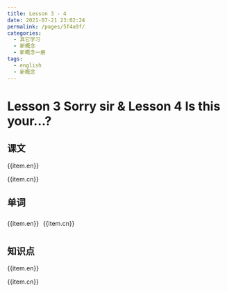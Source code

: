 ```yaml
---
title: Lesson 3 - 4
date: 2021-07-21 23:02:24
permalink: /pages/5f4a9f/
categories:
  - 其它学习
  - 新概念
  - 新概念一册
tags:
  - english
  - 新概念
---
```

# Lesson 3 Sorry sir & Lesson 4 Is this your...?

## 课文   <NonSSRFriendlyComponent v-on:func="getMsgFormSon" />
<div v-for="item in lessonList">
  <p :style="{display: en}">{{item.en}}</p>
  <p :style="{display: cn}">{{item.cn}}</p>
</div>

## 单词    <NonSSRFriendlyComponent v-on:func="getMsgFormSon" />
<div class = "langROW" v-for="item in wordList">
  <p :style="{display: en}">{{item.en}}</p>
  <p :style="{display: cn}">{{item.cn}}</p>
</div>

## 知识点    <NonSSRFriendlyComponent v-on:func="getMsgFormSon" />
<div v-for="item in knowList">
  <p :style="{display: en}">{{item.en}}</p>
  <p :style="{display: cn}">{{item.cn}}</p>
</div>

<script>
  import NonSSRFriendlyComponent from "./../../../.vuepress/components/NonSSRFriendlyComponent.vue"
export default {
  data () {
    return {
      cn : "block",
      en : "block",
      lessonList:[
        {en:"My coat and my umbrella please.",cn:"请给我我的外套和雨伞。"},
        {en:"Here is my ticket.",cn:"这是我的票。"},
        {en:"Thank you, sir.Number five.",cn:"谢谢你，先生。5号。"},
        {en:"Here's your umbrella and your coat.",cn:"这是你的雨伞和外套。"},
        {en:"This is not my umbrella.",cn:"这不是我的雨伞。"},
        {en:"Sorry sir.Is this your umbrella?",cn:"抱歉，先生。这是你的雨伞吗？"},
        {en:"No, it isn't.",cn:"不，它不是。"},
        {en:"Is this it?",cn:"这个呢？"},
        {en:"Yes, it is.Thank you very much.",cn:"是的，它是。非常感谢你。"}
      ],
      wordList:[
        {en:"umbrella",cn:"n. 伞"},
        {en:"ticket",cn:"n. 票"},
        {en:"cloakroom",cn:"n. 衣帽存放处"},
        {en:"suit",cn:"n. 一套衣服"},
        {en:"daughter",cn:"n. 女儿"},
        {en:"teacher",cn:"n. 老师"},
        {en:"sirs",cn:"先生们"},
        {en:"a man's suit",cn:"一套男装"},
        {en:"a woman's suit",cn:"一套女装"}
      ],
      knowList:[
        {en:"Here's = Here is",cn:"缩写常用语口语，非缩写用于正式场合。"},
        {en:"sir",cn:"先生。对于不认识的男子、年长者、上级的尊称。"},
        {en:"Is this it?",cn:"it是代词，代指your umbrella。"},
        {en:"(Give me)My coat and my umbrella please.",cn:"这是一个省略形式的祈使句，口语中语境明确的情况下通常会省略动词和间接宾语。如'(Show me your)Ticket,please.'"}
      ]
        
      
    }
  },
  components:{
    NonSSRFriendlyComponent
  },  
  methods:{
    getMsgFormSon(data1,data2){
      this.cn = data1
      this.en = data2
    }
  }
}
</script>
<style>
.langROW{
  display:flex;
  justify-content:start;
}
.langROW>p{
  margin-right:10px;
  line-height: 0.5;
}
</style>